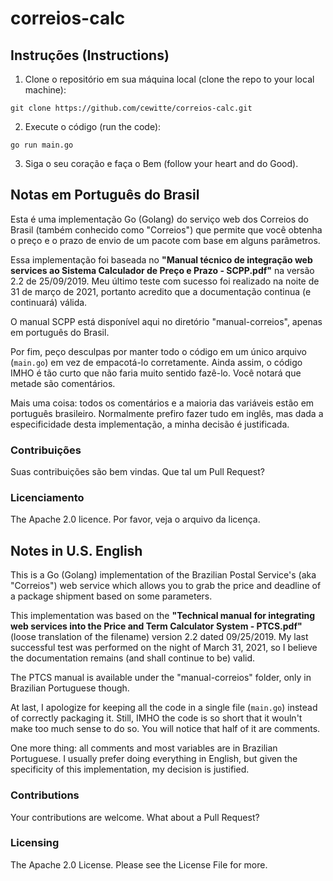 # correios-calc

## Instruções (Instructions)

1. Clone o repositório em sua máquina local (clone the repo to your local machine):
```
git clone https://github.com/cewitte/correios-calc.git
```

2. Execute o código (run the code):
```
go run main.go
```

3. Siga o seu coração e faça o Bem (follow your heart and do Good).



## Notas em Português do Brasil
Esta é uma implementação Go (Golang) do serviço web dos Correios do Brasil (também conhecido como "Correios") que permite que você obtenha o preço e o prazo de envio de um pacote com base em alguns parâmetros.

Essa implementação foi baseada no **"Manual técnico de integração web services ao Sistema Calculador de Preço e Prazo - SCPP.pdf"** na versão 2.2 de 25/09/2019. Meu último teste com sucesso foi realizado na noite de 31 de março de 2021, portanto acredito que a documentação continua (e continuará) válida.

O manual SCPP está disponível aqui no diretório "manual-correios", apenas em português do Brasil.

Por fim, peço desculpas por manter todo o código em um único arquivo (`main.go`) em vez de empacotá-lo corretamente. Ainda assim, o código IMHO é tão curto que não faria muito sentido fazê-lo. Você notará que metade são comentários.

Mais uma coisa: todos os comentários e a maioria das variáveis estão em português brasileiro. Normalmente prefiro fazer tudo em inglês, mas dada a especificidade desta implementação, a minha decisão é justificada.

### Contribuições
Suas contribuições são bem vindas. Que tal um Pull Request?

### Licenciamento
The Apache 2.0 licence. Por favor, veja o arquivo da licença.


## Notes in U.S. English
This is a Go (Golang) implementation of the Brazilian Postal Service's (aka "Correios") web service which allows you to grab the price and deadline of a package shipment based on some parameters.

This implementation was based on the **"Technical manual for integrating web services into the Price and Term Calculator System - PTCS.pdf"** (loose translation of the filename) version 2.2 dated 09/25/2019. My last successful test was performed on the night of March 31, 2021, so I believe the documentation remains (and shall continue to be) valid.

The PTCS manual is available under the "manual-correios" folder, only in Brazilian Portuguese though.

At last, I apologize for keeping all the code in a single file (`main.go`) instead of correctly packaging it. Still, IMHO the code is so short that it wouln't make too much sense to do so. You will notice that half of it are comments.

One more thing: all comments and most variables are in Brazilian Portuguese. I usually prefer doing everything in English, but given the specificity of this implementation, my decision is justified.

### Contributions
Your contributions are welcome. What about a Pull Request?

### Licensing
The Apache 2.0 License. Please see the License File for more.

